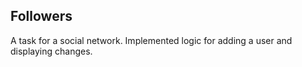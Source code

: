 ## Followers

A task for a social network. Implemented logic for adding a user and displaying changes.
